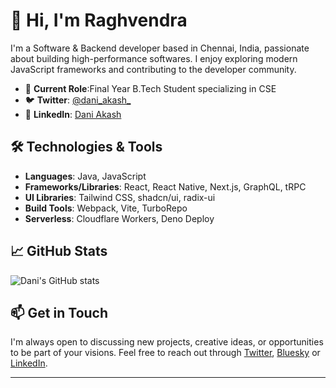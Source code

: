 # 👋 Hi, I'm Raghvendra

I'm a Software & Backend developer based in Chennai, India, passionate about building high-performance softwares. I enjoy exploring modern JavaScript frameworks and contributing to the developer community.

- 🔭 **Current Role**:Final Year B.Tech Student specializing in CSE
- 🐦 **Twitter**: [@dani_akash_](https://twitter.com/raghv_pratap_)
- 💼 **LinkedIn**: [Dani Akash](https://www.linkedin.com/in/raghv-pratap)

## 🛠️ Technologies & Tools

- **Languages**: Java, JavaScript
- **Frameworks/Libraries**: React, React Native, Next.js, GraphQL, tRPC
- **UI Libraries**: Tailwind CSS, shadcn/ui, radix-ui
- **Build Tools**: Webpack, Vite, TurboRepo
- **Serverless**: Cloudflare Workers, Deno Deploy

## 📈 GitHub Stats

![Dani's GitHub stats](https://github-readme-stats.vercel.app/api?username=RaghvPratap&show_icons=true&theme=radical)

## 📫 Get in Touch

I'm always open to discussing new projects, creative ideas, or opportunities to be part of your visions. Feel free to reach out through [Twitter](https://twitter.com/dani_akash_), [Bluesky](https://bsky.app/profile/daniakash.com) or [LinkedIn](https://www.linkedin.com/in/daniakash/).

---

